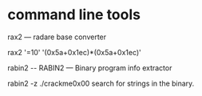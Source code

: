 # command line tools

rax2 — radare base converter

rax2 '=10' '(0x5a+0x1ec)\*(0x5a+0x1ec)'



rabin2 -- RABIN2 — Binary program info extractor

rabin2 -z ./crackme0x00                                        search for strings in the binary.

